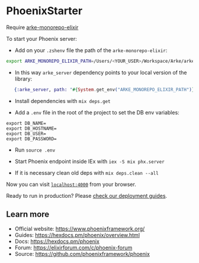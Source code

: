# PhoenixStarter

Require [arke-monorepo-elixir](https://github.com/arkemishub/arke-monorepo-elixir)

To start your Phoenix server:

* Add on your `.zshenv` file the path of the `arke-monorepo-elixir`:

```bash
export ARKE_MONOREPO_ELIXIR_PATH=/Users/<YOUR_USER>/Workspace/Arke/arke-monorepo-elixir/
```

* In this way `arke_server` dependency points to your local version of the library:
```elixir
   {:arke_server, path: "#{System.get_env("ARKE_MONOREPO_ELIXIR_PATH")}"}
```
* Install dependencies with `mix deps.get`

* Add a `.env` file in the root of the project to set the DB env variables:
```
export DB_NAME=
export DB_HOSTNAME=
export DB_USER=
export DB_PASSWORD=
```

* Run `source .env`

* Start Phoenix endpoint inside IEx with `iex -S mix phx.server`

* If it is necessary clean old deps with `mix deps.clean --all`

Now you can visit [`localhost:4000`](http://localhost:4000) from your browser.

Ready to run in production? Please [check our deployment guides](https://hexdocs.pm/phoenix/deployment.html).

## Learn more

  * Official website: https://www.phoenixframework.org/
  * Guides: https://hexdocs.pm/phoenix/overview.html
  * Docs: https://hexdocs.pm/phoenix
  * Forum: https://elixirforum.com/c/phoenix-forum
  * Source: https://github.com/phoenixframework/phoenix
